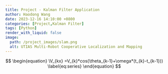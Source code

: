 ```yaml
---
title: Project - Kalman Filter Application 
author: Haodong Wang
date: 2023-12-16 14:10:00 +0800
categories: [Project,Kalman Filter]
tags: [Python]
render_with_liquid: false
image:
  path: /project_images/slam.png
  alt: UTIAS Multi-Robot Cooperative Localization and Mapping
---
```


$$
\begin{equation}
  \V_{kx} =V_{k}*cos(\theta_{k-1}+\omega*(t_{k}-t_{k-1}))
  \label{eq:series}
\end{equation}
$$